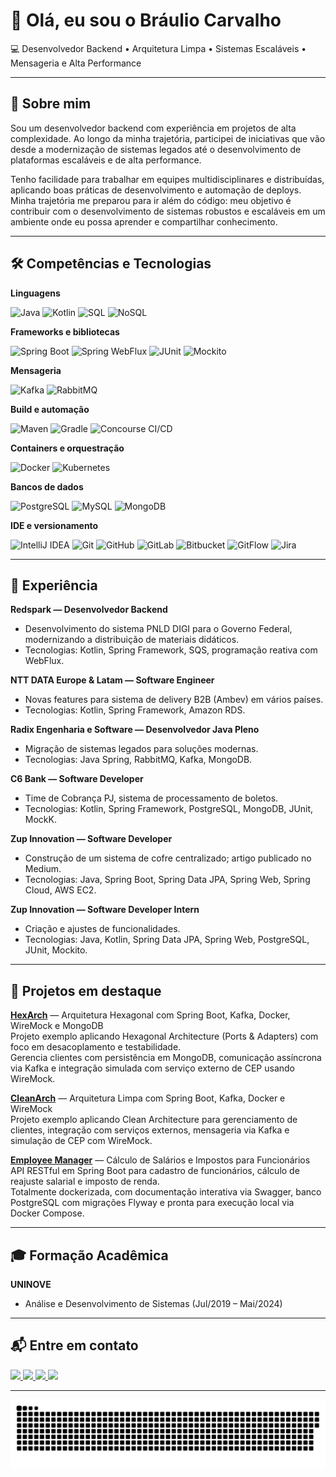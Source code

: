 # 👋 Olá, eu sou o **Bráulio Carvalho**

💻 Desenvolvedor Backend • Arquitetura Limpa • Sistemas Escaláveis • Mensageria e Alta Performance

---

## 🚀 Sobre mim

Sou um desenvolvedor backend com experiência em projetos de alta complexidade. Ao longo da minha trajetória, participei de iniciativas que vão desde a modernização de sistemas legados até o desenvolvimento de plataformas escaláveis e de alta performance.

Tenho facilidade para trabalhar em equipes multidisciplinares e distribuídas, aplicando boas práticas de desenvolvimento e automação de deploys. Minha trajetória me preparou para ir além do código: meu objetivo é contribuir com o desenvolvimento de sistemas robustos e escaláveis em um ambiente onde eu possa aprender e compartilhar conhecimento.

---

## 🛠️ Competências e Tecnologias

**Linguagens**
  
![Java](https://img.shields.io/badge/Java-007396?style=for-the-badge&logo=java&logoColor=white)
![Kotlin](https://img.shields.io/badge/Kotlin-0095D5?style=for-the-badge&logo=kotlin&logoColor=white)
![SQL](https://img.shields.io/badge/SQL-4479A1?style=for-the-badge&logo=postgresql&logoColor=white)
![NoSQL](https://img.shields.io/badge/NoSQL-4EA94B?style=for-the-badge&logo=mongodb&logoColor=white)

**Frameworks e bibliotecas**
  
![Spring Boot](https://img.shields.io/badge/Spring%20Boot-6DB33F?style=for-the-badge&logo=spring-boot&logoColor=white)
![Spring WebFlux](https://img.shields.io/badge/Spring%20WebFlux-6DB33F?style=for-the-badge&logo=spring&logoColor=white)
![JUnit](https://img.shields.io/badge/JUnit-25A162?style=for-the-badge&logo=junit5&logoColor=white)
![Mockito](https://img.shields.io/badge/Mockito-8B6B3A?style=for-the-badge&logo=mockito&logoColor=white)

**Mensageria**
  
![Kafka](https://img.shields.io/badge/Apache%20Kafka-231F20?style=for-the-badge&logo=apache-kafka&logoColor=white)
![RabbitMQ](https://img.shields.io/badge/RabbitMQ-FF6600?style=for-the-badge&logo=rabbitmq&logoColor=white)

**Build e automação**
  
![Maven](https://img.shields.io/badge/Maven-C71A36?style=for-the-badge&logo=apachemaven&logoColor=white)
![Gradle](https://img.shields.io/badge/Gradle-02303A?style=for-the-badge&logo=gradle&logoColor=white)
![Concourse CI/CD](https://img.shields.io/badge/Concourse-CI/CD-5C6BC0?style=for-the-badge&logo=concourse&logoColor=white)

**Containers e orquestração**
  
![Docker](https://img.shields.io/badge/Docker-2496ED?style=for-the-badge&logo=docker&logoColor=white)
![Kubernetes](https://img.shields.io/badge/Kubernetes-326CE5?style=for-the-badge&logo=kubernetes&logoColor=white)

**Bancos de dados**
  
![PostgreSQL](https://img.shields.io/badge/PostgreSQL-336791?style=for-the-badge&logo=postgresql&logoColor=white)
![MySQL](https://img.shields.io/badge/MySQL-4479A1?style=for-the-badge&logo=mysql&logoColor=white)
![MongoDB](https://img.shields.io/badge/MongoDB-4EA94B?style=for-the-badge&logo=mongodb&logoColor=white)

**IDE e versionamento**
  
![IntelliJ IDEA](https://img.shields.io/badge/IntelliJ%20IDEA-000000?style=for-the-badge&logo=intellijidea&logoColor=white)
![Git](https://img.shields.io/badge/Git-F05032?style=for-the-badge&logo=git&logoColor=white)
![GitHub](https://img.shields.io/badge/GitHub-100000?style=for-the-badge&logo=github&logoColor=white)
![GitLab](https://img.shields.io/badge/GitLab-330F63?style=for-the-badge&logo=gitlab&logoColor=white)
![Bitbucket](https://img.shields.io/badge/Bitbucket-0052CC?style=for-the-badge&logo=bitbucket&logoColor=white)
![GitFlow](https://img.shields.io/badge/GitFlow-F05032?style=for-the-badge&logo=git&logoColor=white)
![Jira](https://img.shields.io/badge/Jira-0052CC?style=for-the-badge&logo=jira&logoColor=white)

---

## 💼 Experiência

**Redspark — Desenvolvedor Backend**  
- Desenvolvimento do sistema PNLD DIGI para o Governo Federal, modernizando a distribuição de materiais didáticos. 
- Tecnologias: Kotlin, Spring Framework, SQS, programação reativa com WebFlux.



**NTT DATA Europe & Latam — Software Engineer**  
- Novas features para sistema de delivery B2B (Ambev) em vários países.  
- Tecnologias: Kotlin, Spring Framework, Amazon RDS.

**Radix Engenharia e Software — Desenvolvedor Java Pleno**  
- Migração de sistemas legados para soluções modernas.  
- Tecnologias: Java Spring, RabbitMQ, Kafka, MongoDB.

**C6 Bank — Software Developer**  
- Time de Cobrança PJ, sistema de processamento de boletos.  
- Tecnologias: Kotlin, Spring Framework, PostgreSQL, MongoDB, JUnit, MockK.

**Zup Innovation — Software Developer**  
- Construção de um sistema de cofre centralizado; artigo publicado no Medium.  
- Tecnologias: Java, Spring Boot, Spring Data JPA, Spring Web, Spring Cloud, AWS EC2.

**Zup Innovation — Software Developer Intern**  
- Criação e ajustes de funcionalidades.  
- Tecnologias: Java, Kotlin, Spring Data JPA, Spring Web, PostgreSQL, JUnit, Mockito.

---

## 🧩 Projetos em destaque

**[HexArch](https://github.com/Braulio-Carvalho/hexagonal-architecture)** — Arquitetura Hexagonal com Spring Boot, Kafka, Docker, WireMock e MongoDB  
Projeto exemplo aplicando Hexagonal Architecture (Ports & Adapters) com foco em desacoplamento e testabilidade.  
Gerencia clientes com persistência em MongoDB, comunicação assíncrona via Kafka e integração simulada com serviço externo de CEP usando WireMock.

**[CleanArch](https://github.com/Braulio-Carvalho/cleanarch)** — Arquitetura Limpa com Spring Boot, Kafka, Docker e WireMock  
Projeto exemplo aplicando Clean Architecture para gerenciamento de clientes, integração com serviços externos, mensageria via Kafka e simulação de CEP com WireMock.

**[Employee Manager](https://github.com/Braulio-Carvalho/employee-manager)** — Cálculo de Salários e Impostos para Funcionários  
API RESTful em Spring Boot para cadastro de funcionários, cálculo de reajuste salarial e imposto de renda.  
Totalmente dockerizada, com documentação interativa via Swagger, banco PostgreSQL com migrações Flyway e pronta para execução local via Docker Compose.


---

## 🎓 Formação Acadêmica

**UNINOVE**  
- Análise e Desenvolvimento de Sistemas (Jul/2019 – Mai/2024)

---

## 📬 Entre em contato

<p align="left">
  <a href="mailto:braulio.carvalho@outlook.co">
    <img src="https://img.shields.io/badge/-Outlook-%230078D4?style=for-the-badge&logo=microsoftoutlook&logoColor=white">
  </a>
  <a href="mailto:braulio.github@gmail.com">
    <img src="https://img.shields.io/badge/-Gmail-%23333?style=for-the-badge&logo=gmail&logoColor=white">
  </a>
  <a href="https://www.linkedin.com/in/braulio-carvalho/">
    <img src="https://img.shields.io/badge/-LinkedIn-%230077B5?style=for-the-badge&logo=linkedin&logoColor=white">
  </a>
  <a href="https://medium.com/@Braulio_Carvalho">
    <img src="https://img.shields.io/badge/Medium-12100E?style=for-the-badge&logo=medium&logoColor=white">
  </a>
</p>

---

![Snake animation](https://github.com/Braulio-Carvalho/Braulio-Carvalho/blob/output/github-contribution-grid-snake.svg)
